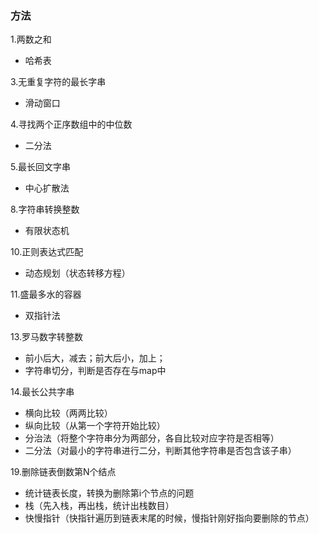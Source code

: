 ### 方法
1.两数之和
* 哈希表

3.无重复字符的最长字串
* 滑动窗口

4.寻找两个正序数组中的中位数
* 二分法

5.最长回文字串
* 中心扩散法

8.字符串转换整数
* 有限状态机

10.正则表达式匹配
* 动态规划（状态转移方程）

11.盛最多水的容器
* 双指针法

13.罗马数字转整数
* 前小后大，减去；前大后小，加上；
* 字符串切分，判断是否存在与map中

14.最长公共字串
* 横向比较（两两比较）
* 纵向比较（从第一个字符开始比较）
* 分治法（将整个字符串分为两部分，各自比较对应字符是否相等）
* 二分法（对最小的字符串进行二分，判断其他字符串是否包含该子串）

19.删除链表倒数第N个结点
* 统计链表长度，转换为删除第i个节点的问题
* 栈（先入栈，再出栈，统计出栈数目）
* 快慢指针（快指针遍历到链表末尾的时候，慢指针刚好指向要删除的节点）